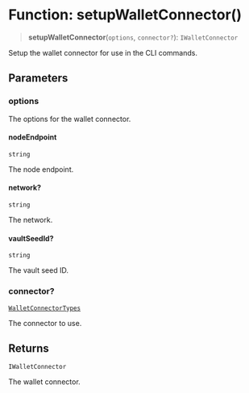 # Function: setupWalletConnector()

> **setupWalletConnector**(`options`, `connector?`): `IWalletConnector`

Setup the wallet connector for use in the CLI commands.

## Parameters

### options

The options for the wallet connector.

#### nodeEndpoint

`string`

The node endpoint.

#### network?

`string`

The network.

#### vaultSeedId?

`string`

The vault seed ID.

### connector?

[`WalletConnectorTypes`](../type-aliases/WalletConnectorTypes.md)

The connector to use.

## Returns

`IWalletConnector`

The wallet connector.
